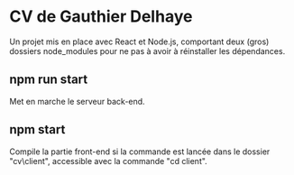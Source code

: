 # CV de Gauthier Delhaye 

Un projet mis en place avec React et Node.js, comportant deux (gros) dossiers node_modules pour ne pas à avoir à réinstaller les dépendances.

## npm run start
Met en marche le serveur back-end.

## npm start
Compile la partie front-end si la commande est lancée dans le dossier "cv\client", accessible avec la commande "cd client".